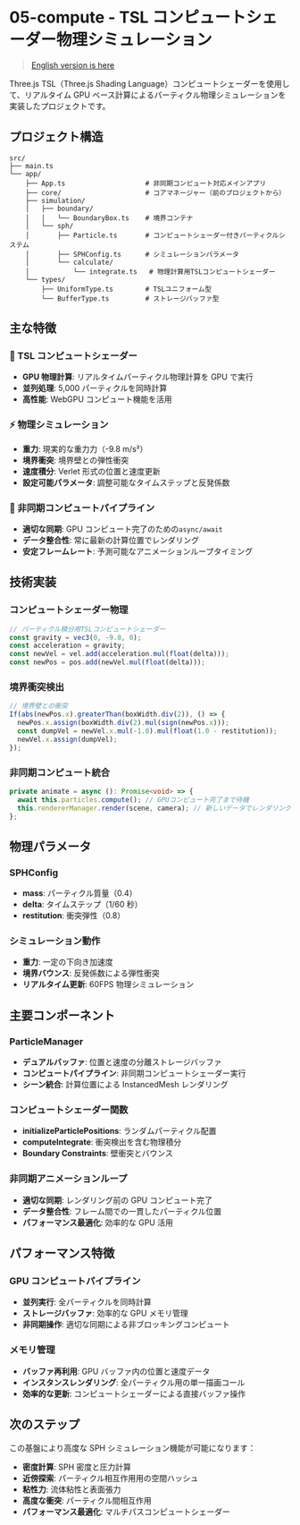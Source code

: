 # 05-compute - TSL コンピュートシェーダー物理シミュレーション

> [English version is here](README.md)

Three.js TSL（Three.js Shading Language）コンピュートシェーダーを使用して、リアルタイム GPU ベース計算によるパーティクル物理シミュレーションを実装したプロジェクトです。

## プロジェクト構造

```
src/
├── main.ts
└── app/
    ├── App.ts                    # 非同期コンピュート対応メインアプリ
    ├── core/                     # コアマネージャー（前のプロジェクトから）
    ├── simulation/
    │   ├── boundary/
    │   │   └── BoundaryBox.ts    # 境界コンテナ
    │   └── sph/
    │       ├── Particle.ts       # コンピュートシェーダー付きパーティクルシステム
    │       ├── SPHConfig.ts      # シミュレーションパラメータ
    │       └── calculate/
    │           └── integrate.ts   # 物理計算用TSLコンピュートシェーダー
    └── types/
        ├── UniformType.ts        # TSLユニフォーム型
        └── BufferType.ts         # ストレージバッファ型
```

## 主な特徴

### 🚀 TSL コンピュートシェーダー

- **GPU 物理計算**: リアルタイムパーティクル物理計算を GPU で実行
- **並列処理**: 5,000 パーティクルを同時計算
- **高性能**: WebGPU コンピュート機能を活用

### ⚡ 物理シミュレーション

- **重力**: 現実的な重力力（-9.8 m/s²）
- **境界衝突**: 境界壁との弾性衝突
- **速度積分**: Verlet 形式の位置と速度更新
- **設定可能パラメータ**: 調整可能なタイムステップと反発係数

### 🔄 非同期コンピュートパイプライン

- **適切な同期**: GPU コンピュート完了のための`async/await`
- **データ整合性**: 常に最新の計算位置でレンダリング
- **安定フレームレート**: 予測可能なアニメーションループタイミング

## 技術実装

### コンピュートシェーダー物理

```typescript
// パーティクル積分用TSLコンピュートシェーダー
const gravity = vec3(0, -9.8, 0);
const acceleration = gravity;
const newVel = vel.add(acceleration.mul(float(delta)));
const newPos = pos.add(newVel.mul(float(delta)));
```

### 境界衝突検出

```typescript
// 境界壁との衝突
If(abs(newPos.x).greaterThan(boxWidth.div(2)), () => {
  newPos.x.assign(boxWidth.div(2).mul(sign(newPos.x)));
  const dumpVel = newVel.x.mul(-1.0).mul(float(1.0 - restitution));
  newVel.x.assign(dumpVel);
});
```

### 非同期コンピュート統合

```typescript
private animate = async (): Promise<void> => {
  await this.particles.compute(); // GPUコンピュート完了まで待機
  this.rendererManager.render(scene, camera); // 新しいデータでレンダリング
};
```

## 物理パラメータ

### SPHConfig

- **mass**: パーティクル質量（0.4）
- **delta**: タイムステップ（1/60 秒）
- **restitution**: 衝突弾性（0.8）

### シミュレーション動作

- **重力**: 一定の下向き加速度
- **境界バウンス**: 反発係数による弾性衝突
- **リアルタイム更新**: 60FPS 物理シミュレーション

## 主要コンポーネント

### ParticleManager

- **デュアルバッファ**: 位置と速度の分離ストレージバッファ
- **コンピュートパイプライン**: 非同期コンピュートシェーダー実行
- **シーン統合**: 計算位置による InstancedMesh レンダリング

### コンピュートシェーダー関数

- **initializeParticlePositions**: ランダムパーティクル配置
- **computeIntegrate**: 衝突検出を含む物理積分
- **Boundary Constraints**: 壁衝突とバウンス

### 非同期アニメーションループ

- **適切な同期**: レンダリング前の GPU コンピュート完了
- **データ整合性**: フレーム間での一貫したパーティクル位置
- **パフォーマンス最適化**: 効率的な GPU 活用

## パフォーマンス特徴

### GPU コンピュートパイプライン

- **並列実行**: 全パーティクルを同時計算
- **ストレージバッファ**: 効率的な GPU メモリ管理
- **非同期操作**: 適切な同期による非ブロッキングコンピュート

### メモリ管理

- **バッファ再利用**: GPU バッファ内の位置と速度データ
- **インスタンスレンダリング**: 全パーティクル用の単一描画コール
- **効率的な更新**: コンピュートシェーダーによる直接バッファ操作

## 次のステップ

この基盤により高度な SPH シミュレーション機能が可能になります：

- **密度計算**: SPH 密度と圧力計算
- **近傍探索**: パーティクル相互作用用の空間ハッシュ
- **粘性力**: 流体粘性と表面張力
- **高度な衝突**: パーティクル間相互作用
- **パフォーマンス最適化**: マルチパスコンピュートシェーダー
